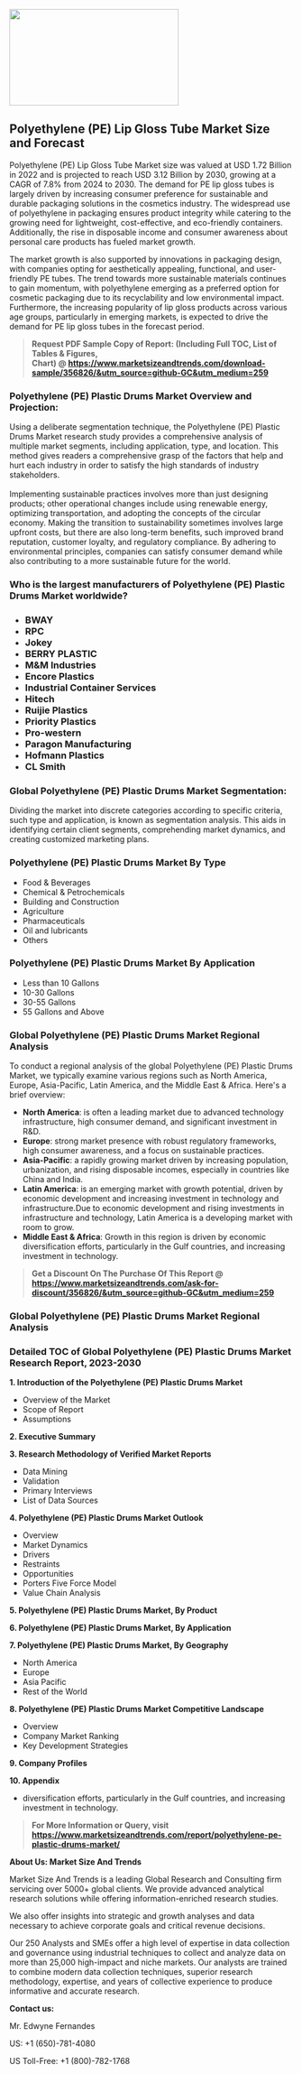 <p><img class="alignnone size-medium wp-image-20088" src="https://ffe5etoiles.com/wp-content/uploads/2024/12/MST1-300x171.png" alt="" width="300" height="171" /></p><h2>Polyethylene (PE) Lip Gloss Tube Market Size and Forecast</h2><p>Polyethylene (PE) Lip Gloss Tube Market size was valued at USD 1.72 Billion in 2022 and is projected to reach USD 3.12 Billion by 2030, growing at a CAGR of 7.8% from 2024 to 2030. The demand for PE lip gloss tubes is largely driven by increasing consumer preference for sustainable and durable packaging solutions in the cosmetics industry. The widespread use of polyethylene in packaging ensures product integrity while catering to the growing need for lightweight, cost-effective, and eco-friendly containers. Additionally, the rise in disposable income and consumer awareness about personal care products has fueled market growth.</p><p>The market growth is also supported by innovations in packaging design, with companies opting for aesthetically appealing, functional, and user-friendly PE tubes. The trend towards more sustainable materials continues to gain momentum, with polyethylene emerging as a preferred option for cosmetic packaging due to its recyclability and low environmental impact. Furthermore, the increasing popularity of lip gloss products across various age groups, particularly in emerging markets, is expected to drive the demand for PE lip gloss tubes in the forecast period.</p></p><blockquote id="" class=""><strong>Request PDF Sample Copy of Report: (Including Full TOC, List of Tables &amp; Figures, Chart)&nbsp;@&nbsp;<strong><a href="https://www.marketsizeandtrends.com/download-sample/356826/&utm_source=github-GC&utm_medium=259" target="_blank">https://www.marketsizeandtrends.com/download-sample/356826/&utm_source=github-GC&utm_medium=259</a></strong></strong></blockquote><h3 id="" class="">Polyethylene (PE) Plastic Drums Market&nbsp;Overview and Projection:</h3><p id="" class="">Using a deliberate segmentation technique, the Polyethylene (PE) Plastic Drums Market research study provides a comprehensive analysis of multiple market segments, including application, type, and location. This method gives readers a comprehensive grasp of the factors that help and hurt each industry in order to satisfy the high standards of industry stakeholders. <br /> <br />Implementing sustainable practices involves more than just designing products; other operational changes include using renewable energy, optimizing transportation, and adopting the concepts of the circular economy. Making the transition to sustainability sometimes involves large upfront costs, but there are also long-term benefits, such improved brand reputation, customer loyalty, and regulatory compliance. By adhering to environmental principles, companies can satisfy consumer demand while also contributing to a more sustainable future for the world.</p><h3 id="" class="">Who is the largest manufacturers of&nbsp;Polyethylene (PE) Plastic Drums Market worldwide?</h3><h3 class=""><p><ul><li>BWAY </li><li> RPC </li><li> Jokey </li><li> BERRY PLASTIC </li><li> M&M Industries </li><li> Encore Plastics </li><li> Industrial Container Services </li><li> Hitech </li><li> Ruijie Plastics </li><li> Priority Plastics </li><li> Pro-western </li><li> Paragon Manufacturing </li><li> Hofmann Plastics </li><li> CL Smith</li></ul></p></h3><h3 id="" class="">Global&nbsp;Polyethylene (PE) Plastic Drums Market Segmentation:</h3><p id="" class="">Dividing the market into discrete categories according to specific criteria, such type and application, is known as segmentation analysis. This aids in identifying certain client segments, comprehending market dynamics, and creating customized marketing plans.</p><h3 id="" class="">Polyethylene (PE) Plastic Drums Market&nbsp;By Type</h3><p><p><ul><li>Food & Beverages</li><li> Chemical & Petrochemicals</li><li> Building and Construction</li><li> Agriculture</li><li> Pharmaceuticals</li><li> Oil and lubricants</li><li> Others</p></li></ul></p></p><h3 id="" class="">Polyethylene (PE) Plastic Drums Market&nbsp;By Application</h3><p class=""><p><ul><li>Less than 10 Gallons</li><li> 10-30 Gallons</li><li> 30-55 Gallons</li><li> 55 Gallons and Above</li></ul></p></p><h3 id="" class="">Global Polyethylene (PE) Plastic Drums Market Regional Analysis</h3><p id="" class="">To conduct a regional analysis of the global Polyethylene (PE) Plastic Drums Market, we typically examine various regions such as North America, Europe, Asia-Pacific, Latin America, and the Middle East &amp; Africa. Here's a brief overview:</p><ul><li><strong>North America</strong>: is often a leading market due to advanced technology infrastructure, high consumer demand, and significant investment in R&amp;D.</li><li><strong>Europe</strong>: strong market presence with robust regulatory frameworks, high consumer awareness, and a focus on sustainable practices.</li><li><strong>Asia-Pacific</strong>: a rapidly growing market driven by increasing population, urbanization, and rising disposable incomes, especially in countries like China and India.</li><li><strong>Latin America</strong>: is an emerging market with growth potential, driven by economic development and increasing investment in technology and infrastructure.Due to economic development and rising investments in infrastructure and technology, Latin America is a developing market with room to grow.</li><li><strong>Middle East &amp; Africa</strong>: Growth in this region is driven by economic diversification efforts, particularly in the Gulf countries, and increasing investment in technology.</li></ul><blockquote id="" class=""><strong>Get a Discount On The Purchase Of This Report @ <strong><a href="https://www.marketsizeandtrends.com/ask-for-discount/356826/&utm_source=github-GC&utm_medium=259" target="_blank">https://www.marketsizeandtrends.com/ask-for-discount/356826/&utm_source=github-GC&utm_medium=259</a></strong></strong></blockquote><h3 id="" class="">Global Polyethylene (PE) Plastic Drums Market Regional Analysis</h3><h3 id="" class="">Detailed TOC of Global Polyethylene (PE) Plastic Drums Market Research Report, 2023-2030</h3><p id="" class=""><strong>1. Introduction of the Polyethylene (PE) Plastic Drums Market</strong></p><ul><li>Overview of the Market</li><li>Scope of Report</li><li>Assumptions</li></ul><p id="" class=""><strong>2. Executive Summary</strong></p><p id="" class=""><strong>3. Research Methodology of Verified Market Reports</strong></p><ul><li>Data Mining</li><li>Validation</li><li>Primary Interviews</li><li>List of Data Sources</li></ul><p id="" class=""><strong>4. Polyethylene (PE) Plastic Drums Market Outlook</strong></p><ul><li>Overview</li><li>Market Dynamics</li><li>Drivers</li><li>Restraints</li><li>Opportunities</li><li>Porters Five Force Model</li><li>Value Chain Analysis</li></ul><p id="" class=""><strong>5. Polyethylene (PE) Plastic Drums Market, By Product</strong></p><p id="" class=""><strong>6. Polyethylene (PE) Plastic Drums Market, By Application</strong></p><p id="" class=""><strong>7. Polyethylene (PE) Plastic Drums Market, By Geography</strong></p><ul><li>North America</li><li>Europe</li><li>Asia Pacific</li><li>Rest of the World</li></ul><p id="" class=""><strong>8. Polyethylene (PE) Plastic Drums Market Competitive Landscape</strong></p><ul><li>Overview</li><li>Company Market Ranking</li><li>Key Development Strategies</li></ul><p id="" class=""><strong>9. Company Profiles</strong></p><p id="" class=""><strong>10. Appendix</strong></p><ul><li>diversification efforts, particularly in the Gulf countries, and increasing investment in technology.</li></ul><blockquote id="" class=""><strong>For More Information or Query, visit <strong><strong><a href="https://www.marketsizeandtrends.com/report/polyethylene-pe-plastic-drums-market/" target="_blank">https://www.marketsizeandtrends.com/report/polyethylene-pe-plastic-drums-market/</a></strong></strong></strong></blockquote><p id="" class=""><strong>About Us: Market Size And Trends</strong></p><p id="" class="">Market Size And Trends is a leading Global Research and Consulting firm servicing over 5000+ global clients. We provide advanced analytical research solutions while offering information-enriched research studies.</p><p id="" class="">We also offer insights into strategic and growth analyses and data necessary to achieve corporate goals and critical revenue decisions.</p><p id="" class="">Our 250 Analysts and SMEs offer a high level of expertise in data collection and governance using industrial techniques to collect and analyze data on more than 25,000 high-impact and niche markets. Our analysts are trained to combine modern data collection techniques, superior research methodology, expertise, and years of collective experience to produce informative and accurate research.</p><p id="" class=""><strong>Contact us:</strong></p><p id="" class="">Mr. Edwyne Fernandes</p><p id="" class="">US: +1 (650)-781-4080</p><p id="" class="">US Toll-Free: +1 (800)-782-1768</p>
